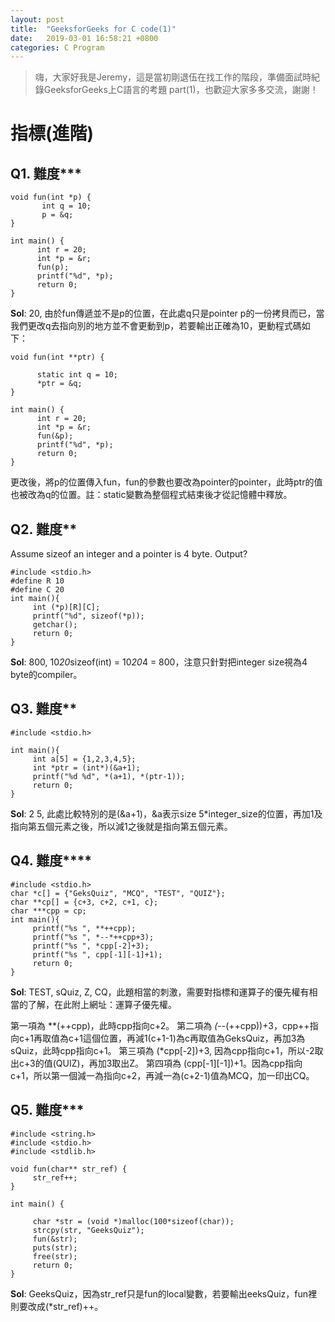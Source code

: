 ```yaml
---
layout: post
title:  "GeeksforGeeks for C code(1)"
date:   2019-03-01 16:58:21 +0800
categories: C Program
---
```


> 嗨，大家好我是Jeremy，這是當初剛退伍在找工作的階段，準備面試時紀錄GeeksforGeeks上C語言的考題 part(1)，也歡迎大家多多交流，謝謝！

# **指標(進階)**


## Q1. 難度***

	void fun(int *p) {     
	       int q = 10; 
	       p = &q; 
	} 

	int main() {
	      int r = 20; 
	      int *p = &r; 
	      fun(p); 
	      printf("%d", *p); 
	      return 0; 
	}


**Sol**: 20, 由於fun傳遞並不是p的位置，在此處q只是pointer p的一份拷貝而已，當我們更改q去指向別的地方並不會更動到p，若要輸出正確為10，更動程式碼如下：

	void fun(int **ptr) { 

	      static int q = 10; 
	      *ptr = &q; 
	} 

	int main() {
	      int r = 20; 
	      int *p = &r; 
	      fun(&p); 
	      printf("%d", *p); 
	      return 0; 
	}

更改後，將p的位置傳入fun，fun的參數也要改為pointer的pointer，此時ptr的值也被改為q的位置。註：static變數為整個程式結束後才從記憶體中釋放。


## Q2. 難度**

Assume sizeof an integer and a pointer is 4 byte. Output?

	#include <stdio.h>
	#define R 10
	#define C 20
	int main(){
	     int (*p)[R][C];
	     printf("%d", sizeof(*p));
	     getchar();
	     return 0;
	}

**Sol**: 800, 10*20*sizeof(int) = 10*20*4 = 800，注意只針對把integer size視為4 byte的compiler。

## Q3. 難度**

	#include <stdio.h>

	int main(){
	     int a[5] = {1,2,3,4,5};
	     int *ptr = (int*)(&a+1);
	     printf("%d %d", *(a+1), *(ptr-1));
	     return 0;
	}

**Sol**: 2 5, 此處比較特別的是(&a+1)，&a表示size 5*integer_size的位置，再加1及指向第五個元素之後，所以減1之後就是指向第五個元素。


## Q4. 難度****

	#include <stdio.h>
	char *c[] = {"GeksQuiz", "MCQ", "TEST", "QUIZ"};
	char **cp[] = {c+3, c+2, c+1, c};
	char ***cpp = cp;
	int main(){
	     printf("%s ", **++cpp);
	     printf("%s ", *--*++cpp+3);
	     printf("%s ", *cpp[-2]+3);
	     printf("%s ", cpp[-1][-1]+1);
	     return 0;
	}

**Sol**: TEST, sQuiz, Z, CQ，此題相當的刺激，需要對指標和運算子的優先權有相當的了解，在此附上網址：運算子優先權。

第一項為 **(++cpp)，此時cpp指向c+2。 
第二項為 *(--*(++cpp))+3，cpp++指向c+1再取值為c+1這個位置，再減1(c+1-1)為c再取值為GeksQuiz，再加3為sQuiz，此時cpp指向c+1。 
第三項為 (*cpp[-2])+3, 因為cpp指向c+1，所以-2取出c+3的值(QUIZ)，再加3取出Z。 
第四項為 (cpp[-1][-1])+1。因為cpp指向c+1，所以第一個減一為指向c+2，再減一為(c+2-1)值為MCQ，加一印出CQ。


## Q5. 難度***

	#include <string.h>
	#include <stdio.h>
	#include <stdlib.h> 

	void fun(char** str_ref) {
	     str_ref++; 
	} 

	int main() { 

	     char *str = (void *)malloc(100*sizeof(char)); 
	     strcpy(str, "GeeksQuiz"); 
	     fun(&str); 
	     puts(str); 
	     free(str); 
	     return 0; 
	}

**Sol**: GeeksQuiz，因為str_ref只是fun的local變數，若要輸出eeksQuiz，fun裡則要改成(*str_ref)++。 